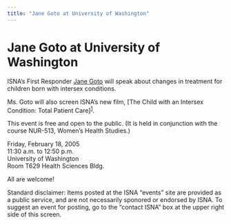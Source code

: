 ```yaml
---
title: "Jane Goto at University of Washington"
---
```


# Jane Goto at University of Washington

<p><span class="caps">ISNA</span>&#8217;s First Responder <a href="/about/goto">Jane Goto</a> will speak about changes in treatment for children born with intersex conditions.  </p>

<p>Ms. Goto will also screen <span class="caps">ISNA</span>&#8217;s new film, [The Child with an Intersex Condition: Total Patient Care]<sup class="footnote" id="fnrev14190733095d88c33c8dcfb-1"><a href="#fn14190733095d88c33c8dcfb-1">1</a></sup>.  </p>

<p>This event is free and open to the public. (It is held in conjunction with the course <span class="caps">NUR</span>-513, Women&#8217;s Health Studies.)  </p>

<p>Friday, February 18, 2005  <br />
11:30 a.m. to 12:50 p.m.  <br />
University of Washington  <br />
Room T629 Health Sciences Bldg.  </p>

<p>All are welcome!  </p>

<p>Standard disclaimer: Items posted at the <span class="caps">ISNA</span> &#8220;events&#8221; site are provided as a public service, and are not necessarily sponored or endorsed by <span class="caps">ISNA</span>. To suggest an event for posting, go to the &#8220;contact <span class="caps">ISNA</span>&#8221; box at the upper right side of this screen.</p>

 [1]: /totalpatientcare